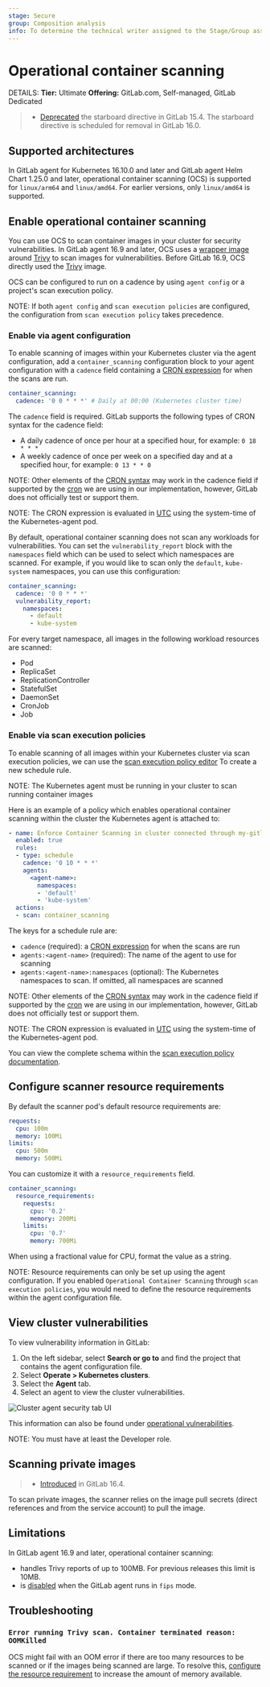 ```yaml
---
stage: Secure
group: Composition analysis
info: To determine the technical writer assigned to the Stage/Group associated with this page, see https://handbook.gitlab.com/handbook/product/ux/technical-writing/#assignments
---
```


# Operational container scanning

DETAILS:
**Tier:** Ultimate
**Offering:** GitLab.com, Self-managed, GitLab Dedicated

> - [Deprecated](https://gitlab.com/gitlab-org/gitlab/-/issues/368828) the starboard directive in GitLab 15.4. The starboard directive is scheduled for removal in GitLab 16.0.

## Supported architectures

In GitLab agent for Kubernetes 16.10.0 and later and GitLab agent Helm Chart 1.25.0 and later, operational container scanning (OCS) is supported for `linux/arm64` and `linux/amd64`. For earlier versions, only `linux/amd64` is supported.

## Enable operational container scanning

You can use OCS to scan container images in your cluster for security vulnerabilities.
In GitLab agent 16.9 and later, OCS uses a [wrapper image](https://gitlab.com/gitlab-org/security-products/analyzers/trivy-k8s-wrapper) around [Trivy](https://github.com/aquasecurity/trivy) to scan images for vulnerabilities.
Before GitLab 16.9, OCS directly used the [Trivy](https://github.com/aquasecurity/trivy) image.

OCS can be configured to run on a cadence by using `agent config` or a project's scan execution policy.

NOTE:
If both `agent config` and `scan execution policies` are configured, the configuration from `scan execution policy` takes precedence.

### Enable via agent configuration

To enable scanning of images within your Kubernetes cluster via the agent configuration, add a `container_scanning` configuration block to your agent
configuration with a `cadence` field containing a [CRON expression](https://en.wikipedia.org/wiki/Cron) for when the scans are run.

```yaml
container_scanning:
  cadence: '0 0 * * *' # Daily at 00:00 (Kubernetes cluster time)
```

The `cadence` field is required. GitLab supports the following types of CRON syntax for the cadence field:

- A daily cadence of once per hour at a specified hour, for example: `0 18 * * *`
- A weekly cadence of once per week on a specified day and at a specified hour, for example: `0 13 * * 0`

NOTE:
Other elements of the [CRON syntax](https://docs.oracle.com/cd/E12058_01/doc/doc.1014/e12030/cron_expressions.htm) may work in the cadence field if supported by the [cron](https://github.com/robfig/cron) we are using in our implementation, however, GitLab does not officially test or support them.

NOTE:
The CRON expression is evaluated in [UTC](https://www.timeanddate.com/worldclock/timezone/utc) using the system-time of the Kubernetes-agent pod.

By default, operational container scanning does not scan any workloads for vulnerabilities.
You can set the `vulnerability_report` block with the `namespaces`
field which can be used to select which namespaces are scanned. For example,
if you would like to scan only the `default`, `kube-system` namespaces, you can use this configuration:

```yaml
container_scanning:
  cadence: '0 0 * * *'
  vulnerability_report:
    namespaces:
      - default
      - kube-system
```

For every target namespace, all images in the following workload resources are scanned:

- Pod
- ReplicaSet
- ReplicationController
- StatefulSet
- DaemonSet
- CronJob
- Job

### Enable via scan execution policies

To enable scanning of all images within your Kubernetes cluster via scan execution policies, we can use the
[scan execution policy editor](../../application_security/policies/scan-execution-policies.md#scan-execution-policy-editor)
To create a new schedule rule.

NOTE:
The Kubernetes agent must be running in your cluster to scan running container images

Here is an example of a policy which enables operational container scanning within the cluster the Kubernetes agent is attached to:

```yaml
- name: Enforce Container Scanning in cluster connected through my-gitlab-agent for default and kube-system namespaces
  enabled: true
  rules:
  - type: schedule
    cadence: '0 10 * * *'
    agents:
      <agent-name>:
        namespaces:
        - 'default'
        - 'kube-system'
  actions:
  - scan: container_scanning
```

The keys for a schedule rule are:

- `cadence` (required): a [CRON expression](https://docs.oracle.com/cd/E12058_01/doc/doc.1014/e12030/cron_expressions.htm) for when the scans are run
- `agents:<agent-name>` (required): The name of the agent to use for scanning
- `agents:<agent-name>:namespaces` (optional): The Kubernetes namespaces to scan. If omitted, all namespaces are scanned

NOTE:
Other elements of the [CRON syntax](https://docs.oracle.com/cd/E12058_01/doc/doc.1014/e12030/cron_expressions.htm) may work in the cadence field if supported by the [cron](https://github.com/robfig/cron) we are using in our implementation, however, GitLab does not officially test or support them.

NOTE:
The CRON expression is evaluated in [UTC](https://www.timeanddate.com/worldclock/timezone/utc) using the system-time of the Kubernetes-agent pod.

You can view the complete schema within the [scan execution policy documentation](../../application_security/policies/scan-execution-policies.md#scan-execution-policies-schema).

## Configure scanner resource requirements

By default the scanner pod's default resource requirements are:

```yaml
requests:
  cpu: 100m
  memory: 100Mi
limits:
  cpu: 500m
  memory: 500Mi
```

You can customize it with a `resource_requirements` field.

```yaml
container_scanning:
  resource_requirements:
    requests:
      cpu: '0.2'
      memory: 200Mi
    limits:
      cpu: '0.7'
      memory: 700Mi
```

When using a fractional value for CPU, format the value as a string.

NOTE:
Resource requirements can only be set up using the agent configuration. If you enabled `Operational Container Scanning` through `scan execution policies`, you would need to define the resource requirements within the agent configuration file.

## View cluster vulnerabilities

To view vulnerability information in GitLab:

1. On the left sidebar, select **Search or go to** and find the project that contains the agent configuration file.
1. Select **Operate > Kubernetes clusters**.
1. Select the **Agent** tab.
1. Select an agent to view the cluster vulnerabilities.

![Cluster agent security tab UI](../img/cluster_agent_security_tab_v14_8.png)

This information can also be found under [operational vulnerabilities](../../../user/application_security/vulnerability_report/index.md#operational-vulnerabilities).

NOTE:
You must have at least the Developer role.

## Scanning private images

> - [Introduced](https://gitlab.com/gitlab-org/gitlab/-/issues/415451) in GitLab 16.4.

To scan private images, the scanner relies on the image pull secrets (direct references and from the service account) to pull the image.

## Limitations

In GitLab agent 16.9 and later, operational container scanning:

- handles Trivy reports of up to 100MB. For previous releases this limit is 10MB.
- is [disabled](../../../development/fips_compliance.md#unsupported-features-in-fips-mode) when the GitLab agent runs in `fips` mode.

## Troubleshooting

### `Error running Trivy scan. Container terminated reason: OOMKilled`

OCS might fail with an OOM error if there are too many resources to be scanned or if the images being scanned are large.
To resolve this, [configure the resource requirement](#configure-scanner-resource-requirements) to increase the amount of memory available.
